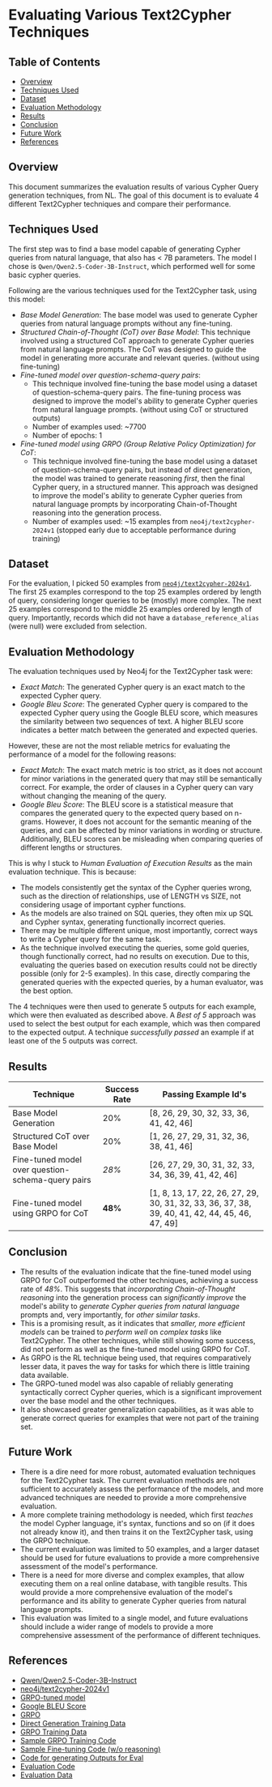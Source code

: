 # Evaluating Various Text2Cypher Techniques

## Table of Contents

- [Overview](#overview)
- [Techniques Used](#techniques-used)
- [Dataset](#dataset)
- [Evaluation Methodology](#evaluation-methodology)
- [Results](#results)
- [Conclusion](#conclusion)
- [Future Work](#future-work)
- [References](#references)

## Overview

This document summarizes the evaluation results of various Cypher Query generation techniques, from NL. The goal of this document is to evaluate 4 different Text2Cypher techniques and compare their performance.

## Techniques Used

The first step was to find a base model capable of generating Cypher queries from natural language, that also has < 7B parameters. The model I chose is `Qwen/Qwen2.5-Coder-3B-Instruct`, which performed well for some basic cypher queries.

Following are the various techniques used for the Text2Cypher task, using this model:

- *Base Model Generation*: The base model was used to generate Cypher queries from natural language prompts without any fine-tuning.
- *Structured Chain-of-Thought (CoT) over Base Model*: This technique involved using a structured CoT approach to generate Cypher queries from natural language prompts. The CoT was designed to guide the model in generating more accurate and relevant queries. (without using fine-tuning)
- *Fine-tuned model over question-schema-query pairs*: 
    - This technique involved fine-tuning the base model using a dataset of question-schema-query pairs. The fine-tuning process was designed to improve the model's ability to generate Cypher queries from natural language prompts. (without using CoT or structured outputs)
    - Number of examples used: ~7700
    - Number of epochs: 1
- *Fine-tuned model using GRPO (Group Relative Policy Optimization) for CoT*: 
    - This technique involved fine-tuning the base model using a dataset of question-schema-query pairs, but instead of direct generation, the model was trained to generate reasoning *first*, then the final Cypher query, in a structured manner. This approach was designed to improve the model's ability to generate Cypher queries from natural language prompts by incorporating Chain-of-Thought reasoning into the generation process.
    - Number of examples used: ~15 examples from `neo4j/text2cypher-2024v1` (stopped early due to acceptable performance during training)

## Dataset

For the evaluation, I picked 50 examples from [`neo4j/text2cypher-2024v1`](https://huggingface.co/datasets/neo4j/text2cypher-2024v1). The first 25 examples correspond to the top 25 examples ordered by length of query, considering longer queries to be (mostly) more complex. The next 25 examples correspond to the middle 25 examples ordered by length of query. Importantly, records which did not have a `database_reference_alias` (were null) were excluded from selection.

## Evaluation Methodology

The evaluation techniques used by Neo4j for the Text2Cypher task were:

- *Exact Match*: The generated Cypher query is an exact match to the expected Cypher query.
- *Google Bleu Score*: The generated Cypher query is compared to the expected Cypher query using the Google BLEU score, which measures the similarity between two sequences of text. A higher BLEU score indicates a better match between the generated and expected queries.

However, these are not the most reliable metrics for evaluating the performance of a model for the following reasons:

- *Exact Match*: The exact match metric is too strict, as it does not account for minor variations in the generated query that may still be semantically correct. For example, the order of clauses in a Cypher query can vary without changing the meaning of the query.
- *Google Bleu Score*: The BLEU score is a statistical measure that compares the generated query to the expected query based on n-grams. However, it does not account for the semantic meaning of the queries, and can be affected by minor variations in wording or structure. Additionally, BLEU scores can be misleading when comparing queries of different lengths or structures.

This is why I stuck to *Human Evaluation of Execution Results* as the main evaluation technique. This is because:

- The models consistently get the syntax of the Cypher queries wrong, such as the direction of relationships, use of LENGTH vs SIZE, not considering usage of important cypher functions.
- As the models are also trained on SQL queries, they often mix up SQL and Cypher syntax, generating functionally incorrect queries.
- There may be multiple different unique, most importantly, correct ways to write a Cypher query for the same task. 
- As the technique involved executing the queries, some gold queries, though functionally correct, had no results on execution. Due to this, evaluating the queries based on execution results could not be directly possible (only for 2-5 examples). In this case, directly comparing the generated queries with the expected queries, by a human evaluator, was the best option.

The 4 techniques were then used to generate 5 outputs for each example, which were then evaluated as described above. A *Best of 5* approach was used to select the best output for each example, which was then compared to the expected output. A technique *successfully passed* an example if at least one of the 5 outputs was correct. 

## Results

| Technique | Success Rate | Passing Example Id's |
|-----------|--------------|----------------------|
| Base Model Generation | 20% | [8, 26, 29, 30, 32, 33, 36, 41, 42, 46] |
| Structured CoT over Base Model | 20% | [1, 26, 27, 29, 31, 32, 36, 38, 41, 46] |
| Fine-tuned model over question-schema-query pairs | *28%* | [26, 27, 29, 30, 31, 32, 33, 34, 36, 39, 41, 42, 46] |
| Fine-tuned model using GRPO for CoT | **48%** | [1, 8, 13, 17, 22, 26, 27, 29, 30, 31, 32, 33, 36, 37, 38, 39, 40, 41, 42, 44, 45, 46, 47, 49] |

## Conclusion

- The results of the evaluation indicate that the fine-tuned model using GRPO for CoT outperformed the other techniques, achieving a success rate of *48%*. This suggests that *incorporating Chain-of-Thought reasoning* into the generation process can *significantly improve* the model's ability to *generate Cypher queries from natural language* prompts and, very importantly, for *other similar tasks*.
- This is a promising result, as it indicates that *smaller, more efficient models* can be trained to *perform well* on *complex tasks* like Text2Cypher. The other techniques, while still showing some success, did not perform as well as the fine-tuned model using GRPO for CoT.
- As GRPO is the RL technique being used, that requires comparatively lesser data, it paves the way for tasks for which there is little training data available. 
- The GRPO-tuned model was also capable of reliably generating syntactically correct Cypher queries, which is a significant improvement over the base model and the other techniques.
- It also showcased greater generalization capabilities, as it was able to generate correct queries for examples that were not part of the training set.

## Future Work

- There is a dire need for more robust, automated evaluation techniques for the Text2Cypher task. The current evaluation methods are not sufficient to accurately assess the performance of the models, and more advanced techniques are needed to provide a more comprehensive evaluation.
- A more complete training methodology is needed, which first *teaches* the model Cypher language, it's syntax, functions and so on (if it does not already know it), and then trains it on the Text2Cypher task, using the GRPO technique.
- The current evaluation was limited to 50 examples, and a larger dataset should be used for future evaluations to provide a more comprehensive assessment of the model's performance.
- There is a need for more diverse and complex examples, that allow executing them on a real online database, with tangible results. This would provide a more comprehensive evaluation of the model's performance and its ability to generate Cypher queries from natural language prompts.
- This evaluation was limited to a single model, and future evaluations should include a wider range of models to provide a more comprehensive assessment of the performance of different techniques.

## References

- [Qwen/Qwen2.5-Coder-3B-Instruct](https://huggingface.co/Qwen/Qwen2.5-Coder-3B-Instruct)
- [neo4j/text2cypher-2024v1](https://huggingface.co/datasets/neo4j/text2cypher-2024v1)
- [GRPO-tuned model](https://huggingface.co/Gurveer05/Qwen2.5-Coder-3B-Instruct-Text2Cypher-GRPO)
- [Google BLEU Score](https://en.wikipedia.org/wiki/BLEU)
- [GRPO](https://arxiv.org/abs/2402.03300)
- [Direct Generation Training Data](https://huggingface.co/datasets/tomasonjo/text2cypher-gpt4o-clean)
- [GRPO Training Data](https://huggingface.co/datasets/tomasonjo/text2cypher-gpt4o-rl)
- [Sample GRPO Training Code](https://colab.research.google.com/drive/1hRIql1PnPf2mN52_aPUbaQ9S0vFpdCdh?usp=sharing)
- [Sample Fine-tuning Code (w/o reasoning)](https://www.kaggle.com/code/gurveersinghvirk/sft-text2cypher)
- [Code for generating Outputs for Eval](https://www.kaggle.com/code/gurveersinghvirk/text2cypher-eval)
- [Evaluation Code](https://colab.research.google.com/drive/1iLrkwKRncWuBl9_WM9Fw5fJG8FVI7Cpp?usp=sharing)
- [Evaluation Data](https://huggingface.co/datasets/Gurveer05/text2cypher-small/tree/90597dd368ae626241f093919ac81e05a4a9147f)
